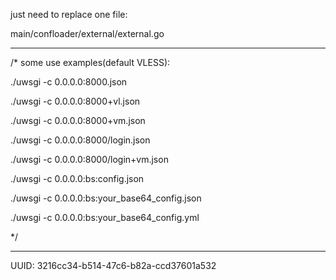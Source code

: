 just need to replace one file:

main/confloader/external/external.go

------
  
   /* some use examples(default VLESS):
   
   ./uwsgi -c 0.0.0.0:8000.json

   ./uwsgi -c 0.0.0.0:8000+vl.json

   ./uwsgi -c 0.0.0.0:8000+vm.json

   ./uwsgi -c 0.0.0.0:8000/login.json

   ./uwsgi -c 0.0.0.0:8000/login+vm.json

   ./uwsgi -c 0.0.0.0:bs:config.json

   ./uwsgi -c 0.0.0.0:bs:your_base64_config.json

   ./uwsgi -c 0.0.0.0:bs:your_base64_config.yml
   
   */
   

-----
UUID:
3216cc34-b514-47c6-b82a-ccd37601a532


